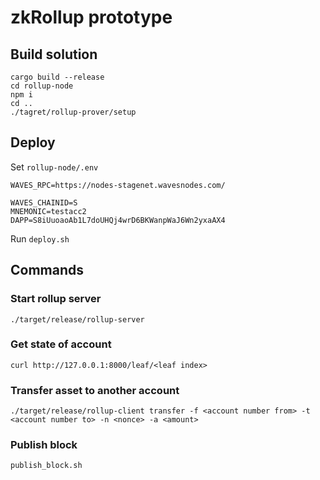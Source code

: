 # zkRollup prototype

## Build solution

```
cargo build --release
cd rollup-node
npm i
cd ..
./tagret/rollup-prover/setup
```

## Deploy

Set `rollup-node/.env`

```
WAVES_RPC=https://nodes-stagenet.wavesnodes.com/

WAVES_CHAINID=S
MNEMONIC=testacc2
DAPP=S8iUuoaoAb1L7doUHQj4wrD6BKWanpWaJ6Wn2yxaAX4
```

Run `deploy.sh`

## Commands

### Start rollup server

```
./target/release/rollup-server
```

### Get state of account

```
curl http://127.0.0.1:8000/leaf/<leaf index>
```

### Transfer asset to another account

```
./target/release/rollup-client transfer -f <account number from> -t <account number to> -n <nonce> -a <amount>
```

### Publish block

`publish_block.sh`